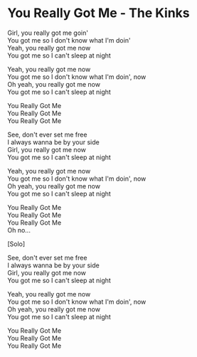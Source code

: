# You Really Got Me - The Kinks

Girl, you really got me goin'\
You got me so I don't know what I'm doin'\
Yeah, you really got me now\
You got me so I can't sleep at night

Yeah, you really got me now\
You got me so I don't know what I'm doin', now\
Oh yeah, you really got me now\
You got me so I can't sleep at night

You Really Got Me\
You Really Got Me\
You Really Got Me

See, don't ever set me free\
I always wanna be by your side\
Girl, you really got me now\
You got me so I can't sleep at night

Yeah, you really got me now\
You got me so I don't know what I'm doin', now\
Oh yeah, you really got me now\
You got me so I can't sleep at night

You Really Got Me\
You Really Got Me\
You Really Got Me\
Oh no...

[Solo]

See, don't ever set me free\
I always wanna be by your side\
Girl, you really got me now\
You got me so I can't sleep at night

Yeah, you really got me now\
You got me so I don't know what I'm doin', now\
Oh yeah, you really got me now\
You got me so I can't sleep at night

You Really Got Me\
You Really Got Me\
You Really Got Me